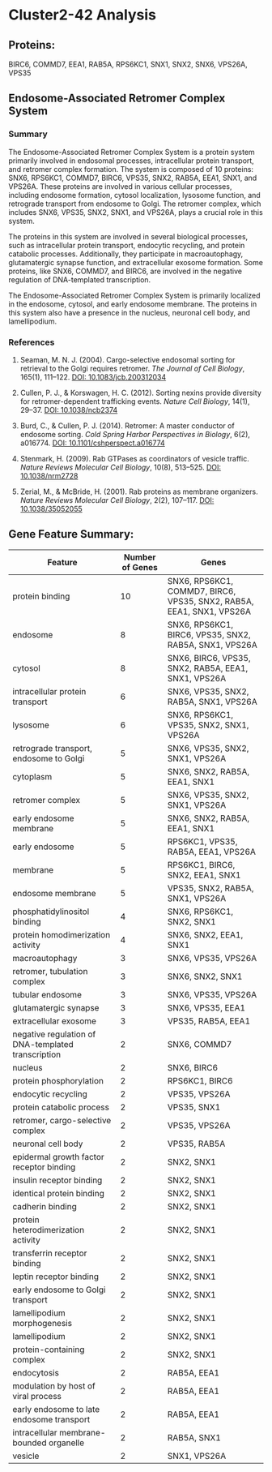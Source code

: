# Cluster2-42 Analysis

## Proteins: 

BIRC6, COMMD7, EEA1, RAB5A, RPS6KC1, SNX1, SNX2, SNX6, VPS26A, VPS35

## Endosome-Associated Retromer Complex System

### Summary

The Endosome-Associated Retromer Complex System is a protein system primarily involved in endosomal processes, intracellular protein transport, and retromer complex formation. The system is composed of 10 proteins: SNX6, RPS6KC1, COMMD7, BIRC6, VPS35, SNX2, RAB5A, EEA1, SNX1, and VPS26A. These proteins are involved in various cellular processes, including endosome formation, cytosol localization, lysosome function, and retrograde transport from endosome to Golgi. The retromer complex, which includes SNX6, VPS35, SNX2, SNX1, and VPS26A, plays a crucial role in this system.

The proteins in this system are involved in several biological processes, such as intracellular protein transport, endocytic recycling, and protein catabolic processes. Additionally, they participate in macroautophagy, glutamatergic synapse function, and extracellular exosome formation. Some proteins, like SNX6, COMMD7, and BIRC6, are involved in the negative regulation of DNA-templated transcription.

The Endosome-Associated Retromer Complex System is primarily localized in the endosome, cytosol, and early endosome membrane. The proteins in this system also have a presence in the nucleus, neuronal cell body, and lamellipodium.

### References

1. Seaman, M. N. J. (2004). Cargo-selective endosomal sorting for retrieval to the Golgi requires retromer. *The Journal of Cell Biology*, 165(1), 111–122. [DOI: 10.1083/jcb.200312034](https://doi.org/10.1083/jcb.200312034)

2. Cullen, P. J., & Korswagen, H. C. (2012). Sorting nexins provide diversity for retromer-dependent trafficking events. *Nature Cell Biology*, 14(1), 29–37. [DOI: 10.1038/ncb2374](https://doi.org/10.1038/ncb2374)

3. Burd, C., & Cullen, P. J. (2014). Retromer: A master conductor of endosome sorting. *Cold Spring Harbor Perspectives in Biology*, 6(2), a016774. [DOI: 10.1101/cshperspect.a016774](https://doi.org/10.1101/cshperspect.a016774)

4. Stenmark, H. (2009). Rab GTPases as coordinators of vesicle traffic. *Nature Reviews Molecular Cell Biology*, 10(8), 513–525. [DOI: 10.1038/nrm2728](https://doi.org/10.1038/nrm2728)

5. Zerial, M., & McBride, H. (2001). Rab proteins as membrane organizers. *Nature Reviews Molecular Cell Biology*, 2(2), 107–117. [DOI: 10.1038/35052055](https://doi.org/10.1038/35052055)

## Gene Feature Summary: 

| Feature | Number of Genes | Genes |
| --- | --- | --- |
| protein binding | 10 | SNX6, RPS6KC1, COMMD7, BIRC6, VPS35, SNX2, RAB5A, EEA1, SNX1, VPS26A |
| endosome | 8 | SNX6, RPS6KC1, BIRC6, VPS35, SNX2, RAB5A, SNX1, VPS26A |
| cytosol | 8 | SNX6, BIRC6, VPS35, SNX2, RAB5A, EEA1, SNX1, VPS26A |
| intracellular protein transport | 6 | SNX6, VPS35, SNX2, RAB5A, SNX1, VPS26A |
| lysosome | 6 | SNX6, RPS6KC1, VPS35, SNX2, SNX1, VPS26A |
| retrograde transport, endosome to Golgi | 5 | SNX6, VPS35, SNX2, SNX1, VPS26A |
| cytoplasm | 5 | SNX6, SNX2, RAB5A, EEA1, SNX1 |
| retromer complex | 5 | SNX6, VPS35, SNX2, SNX1, VPS26A |
| early endosome membrane | 5 | SNX6, SNX2, RAB5A, EEA1, SNX1 |
| early endosome | 5 | RPS6KC1, VPS35, RAB5A, EEA1, VPS26A |
| membrane | 5 | RPS6KC1, BIRC6, SNX2, EEA1, SNX1 |
| endosome membrane | 5 | VPS35, SNX2, RAB5A, SNX1, VPS26A |
| phosphatidylinositol binding | 4 | SNX6, RPS6KC1, SNX2, SNX1 |
| protein homodimerization activity | 4 | SNX6, SNX2, EEA1, SNX1 |
|  macroautophagy | 3 | SNX6, VPS35, VPS26A |
| retromer, tubulation complex | 3 | SNX6, SNX2, SNX1 |
| tubular endosome | 3 | SNX6, VPS35, VPS26A |
| glutamatergic synapse | 3 | SNX6, VPS35, EEA1 |
| extracellular exosome | 3 | VPS35, RAB5A, EEA1 |
| negative regulation of DNA-templated transcription | 2 | SNX6, COMMD7 |
| nucleus | 2 | SNX6, BIRC6 |
| protein phosphorylation | 2 | RPS6KC1, BIRC6 |
| endocytic recycling | 2 | VPS35, VPS26A |
|  protein catabolic process | 2 | VPS35, SNX1 |
| retromer, cargo-selective complex | 2 | VPS35, VPS26A |
| neuronal cell body | 2 | VPS35, RAB5A |
| epidermal growth factor receptor binding | 2 | SNX2, SNX1 |
| insulin receptor binding | 2 | SNX2, SNX1 |
| identical protein binding | 2 | SNX2, SNX1 |
| cadherin binding | 2 | SNX2, SNX1 |
| protein heterodimerization activity | 2 | SNX2, SNX1 |
| transferrin receptor binding | 2 | SNX2, SNX1 |
| leptin receptor binding | 2 | SNX2, SNX1 |
| early endosome to Golgi transport | 2 | SNX2, SNX1 |
| lamellipodium morphogenesis | 2 | SNX2, SNX1 |
| lamellipodium | 2 | SNX2, SNX1 |
| protein-containing complex | 2 | SNX2, SNX1 |
| endocytosis | 2 | RAB5A, EEA1 |
| modulation by host of viral process | 2 | RAB5A, EEA1 |
| early endosome to late endosome transport | 2 | RAB5A, EEA1 |
| intracellular membrane-bounded organelle | 2 | RAB5A, SNX1 |
| vesicle | 2 | SNX1, VPS26A |

